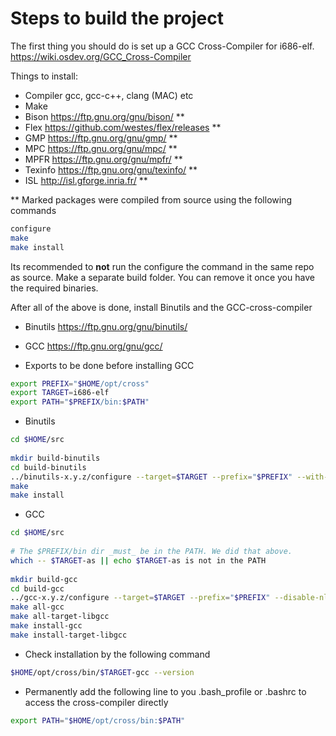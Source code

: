 # Steps to build the project

The first thing you should do is set up a GCC Cross-Compiler for i686-elf.
https://wiki.osdev.org/GCC_Cross-Compiler

Things to install:
* Compiler gcc, gcc-c++, clang (MAC) etc
* Make
* Bison https://ftp.gnu.org/gnu/bison/ **
* Flex https://github.com/westes/flex/releases **
* GMP https://ftp.gnu.org/gnu/gmp/ **
* MPC https://ftp.gnu.org/gnu/mpc/ **
* MPFR https://ftp.gnu.org/gnu/mpfr/ **
* Texinfo https://ftp.gnu.org/gnu/texinfo/ ** 
* ISL http://isl.gforge.inria.fr/ **

 ** Marked packages were compiled from source using the following commands
```bash
configure
make
make install
```

Its recommended to **not** run the configure the command in the same repo as source. Make a separate build folder. You can remove it once you have the required binaries.

After all of the above is done, install Binutils and the GCC-cross-compiler

* Binutils https://ftp.gnu.org/gnu/binutils/
* GCC https://ftp.gnu.org/gnu/gcc/

* Exports to be done before installing GCC
```bash
export PREFIX="$HOME/opt/cross"
export TARGET=i686-elf
export PATH="$PREFIX/bin:$PATH"
```

* Binutils

```bash
cd $HOME/src
 
mkdir build-binutils
cd build-binutils
../binutils-x.y.z/configure --target=$TARGET --prefix="$PREFIX" --with-sysroot --disable-nls --disable-werror
make
make install
```

* GCC

```bash
cd $HOME/src
 
# The $PREFIX/bin dir _must_ be in the PATH. We did that above.
which -- $TARGET-as || echo $TARGET-as is not in the PATH
 
mkdir build-gcc
cd build-gcc
../gcc-x.y.z/configure --target=$TARGET --prefix="$PREFIX" --disable-nls --enable-languages=c,c++ --without-headers
make all-gcc
make all-target-libgcc
make install-gcc
make install-target-libgcc
```

* Check installation by the following command
```bash
$HOME/opt/cross/bin/$TARGET-gcc --version
```

* Permanently add the following line to you .bash_profile or .bashrc to access the cross-compiler directly
```bash
export PATH="$HOME/opt/cross/bin:$PATH"
```
